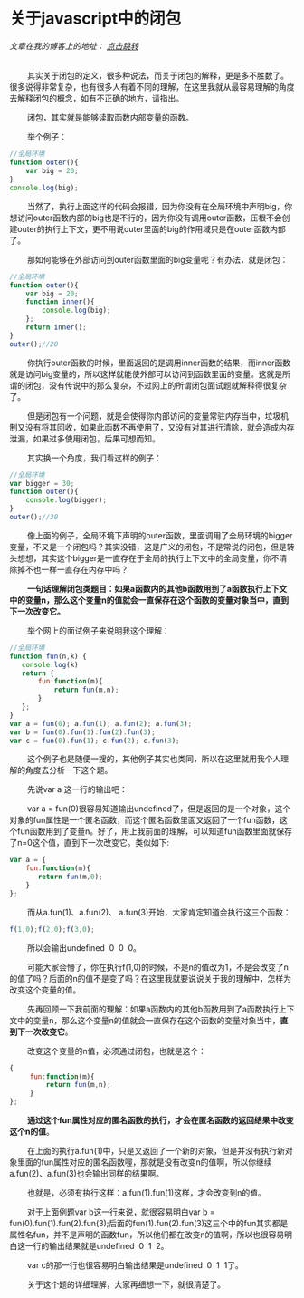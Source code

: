 # 关于javascript中的闭包
###### 文章在我的博客上的地址： [点击跳转](http://www.ershing.cn/javascriptclosure/ "点击我")

        其实关于闭包的定义，很多种说法，而关于闭包的解释，更是多不胜数了。很多说得非常复杂，也有很多人有着不同的理解，在这里我就从最容易理解的角度去解释闭包的概念，如有不正确的地方，请指出。

        闭包，其实就是能够读取函数内部变量的函数。

        举个例子：
```javascript
//全局环境
function outer(){
    var big = 20;
}
console.log(big);
```
        当然了，执行上面这样的代码会报错，因为你没有在全局环境中声明big，你想访问outer函数内部的big也是不行的，因为你没有调用outer函数，压根不会创建outer的执行上下文，更不用说outer里面的big的作用域只是在outer函数内部了。

        那如何能够在外部访问到outer函数里面的big变量呢？有办法，就是闭包：
```javascript
//全局环境
function outer(){
    var big = 20;
    function inner(){
        console.log(big);
    };
    return inner();
}
outer();//20
```
        你执行outer函数的时候，里面返回的是调用inner函数的结果，而inner函数就是访问big变量的，所以这样就能使外部可以访问到函数里面的变量。这就是所谓的闭包，没有传说中的那么复杂，不过网上的所谓闭包面试题就解释得很复杂了。

        但是闭包有一个问题，就是会使得你内部访问的变量常驻内存当中，垃圾机制又没有将其回收，如果此函数不再使用了，又没有对其进行清除，就会造成内存泄漏，如果过多使用闭包，后果可想而知。

        其实换一个角度，我们看这样的例子：
```javascript
//全局环境
var bigger = 30;
function outer(){
    console.log(bigger);
}
outer();//30
```
        像上面的例子，全局环境下声明的outer函数，里面调用了全局环境的bigger变量，不又是一个闭包吗？其实没错，这是广义的闭包，不是常说的闭包，但是转头想想，其实这个bigger是一直存在于全局的执行上下文中的全局变量，你不清除掉不也一样一直存在内存中吗？

        **一句话理解闭包类题目：如果a函数内的其他b函数用到了a函数执行上下文中的变量n，那么这个变量n的值就会一直保存在这个函数的变量对象当中，直到下一次改变它。**

        举个网上的面试例子来说明我这个理解：
```javascript
//全局环境
function fun(n,k) {
   console.log(k)
   return {
       fun:function(m){
           return fun(m,n);
       }
   };
}
var a = fun(0); a.fun(1); a.fun(2); a.fun(3);
var b = fun(0).fun(1).fun(2).fun(3);
var c = fun(0).fun(1); c.fun(2); c.fun(3);
```
        这个例子也是随便一搜的，其他例子其实也类同，所以在这里就用我个人理解的角度去分析一下这个题。

        先说var a 这一行的输出吧：

        var a = fun(0)很容易知道输出undefined了，但是返回的是一个对象，这个对象的fun属性是一个匿名函数，而这个匿名函数里面又返回了一个fun函数，这个fun函数用到了变量n。好了，用上我前面的理解，可以知道fun函数里面就保存了n=0这个值，直到下一次改变它。类似如下:
```javascript
var a = {
    fun:function(m){
       return fun(m,0);
    }
};
```
        而从a.fun(1)、a.fun(2)、 a.fun(3)开始，大家肯定知道会执行这三个函数：
```javascript
f(1,0);f(2,0);f(3,0);
```
        所以会输出undefined  0  0  0。

        可能大家会懵了，你在执行f(1,0)的时候，不是n的值改为1，不是会改变了n的值了吗？后面的n的值不是变了吗？在这里我就要说说关于我的理解中，怎样为改变这个变量的值。

        先再回顾一下我前面的理解：如果a函数内的其他b函数用到了a函数执行上下文中的变量n，那么这个变量n的值就会一直保存在这个函数的变量对象当中，**直到下一次改变它**。

        改变这个变量的n值，必须通过闭包，也就是这个：
```javascript
{
     fun:function(m){
         return fun(m,n);
     }
};
```
        **通过这个fun属性对应的匿名函数的执行，才会在匿名函数的返回结果中改变这个n的值**。

        在上面的执行a.fun(1)中，只是又返回了一个新的对象，但是并没有执行新对象里面的fun属性对应的匿名函数喔，那就是没有改变n的值啊，所以你继续a.fun(2)、a.fun(3)也会输出同样的结果啊。

        也就是，必须有执行这样：a.fun(1).fun(1)这样，才会改变到n的值。

        对于上面例题var b这一行来说，就很容易明白var b = fun(0).fun(1).fun(2).fun(3);后面的fun(1).fun(2).fun(3)这三个中的fun其实都是属性名fun，并不是声明的函数fun，所以他们都在改变n的值啊，所以也很容易明白这一行的输出结果就是undefined  0  1  2。

        var c的那一行也很容易明白输出结果是undefined  0  1  1了。

        关于这个题的详细理解，大家再细想一下，就很清楚了。

 

